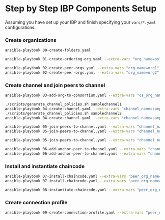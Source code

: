 # Step by Step IBP Components Setup

Assuming you have set up your IBP and finish specifying your `vars/*.yaml` configurations.

### Create organizations

```sh
ansible-playbook 00-create-folders.yaml

ansible-playbook 01-create-ordering-org.yaml --extra-vars "org_name=os"

ansible-playbook 02-create-peer-orgs.yaml --extra-vars "org_name=org1"
ansible-playbook 02-create-peer-orgs.yaml --extra-vars "org_name=org2"
```

### Create channel and join peers to channel

```sh
ansible-playbook 03-add-org-to-consortium.yaml --extra-vars "os_org_name=os"

./scripts/generate_channel_policies.sh samplechannel1
ansible-playbook 04-create-channel.yaml --extra-vars "channel_name=samplechannel1 os_org_name=os creator_org_name=org1" -v
./scripts/generate_channel_policies.sh samplechannel2
ansible-playbook 04-create-channel.yaml --extra-vars "channel_name=samplechannel2 os_org_name=os creator_org_name=org1" -v

ansible-playbook 05-join-peers-to-channel.yaml --extra-vars "channel_name=samplechannel1 os_org_name=os peer_org_name=org1" -v
ansible-playbook 05-join-peers-to-channel.yaml --extra-vars "channel_name=samplechannel1 os_org_name=os peer_org_name=org2" -v

ansible-playbook 05-join-peers-to-channel.yaml --extra-vars "channel_name=samplechannel2 os_org_name=os peer_org_name=org1" -v

ansible-playbook 06-add-anchor-peer-to-channel.yaml --extra-vars "channel_name=samplechannel1 os_org_name=os peer_org_name=org1" -v
ansible-playbook 06-add-anchor-peer-to-channel.yaml --extra-vars "channel_name=samplechannel1 os_org_name=os peer_org_name=org2" -v
```

### Install and instantiate chaincode

```sh
ansible-playbook 07-install-chaincode.yaml --extra-vars "peer_org_name=org1 cc_path=chaincodes/marbles@v2.cds"
ansible-playbook 07-install-chaincode.yaml --extra-vars "peer_org_name=org2 cc_path=chaincodes/marbles@v2.cds"

ansible-playbook 08-instantiate-chaincode.yaml --extra-vars "peer_org_name=org1 channel_name=samplechannel1 cc_name=marbles"
```

### Create connection profile

```sh
ansible-playbook 09-create-connection-profile.yaml --extra-vars "peer_org_name=org1"
```
